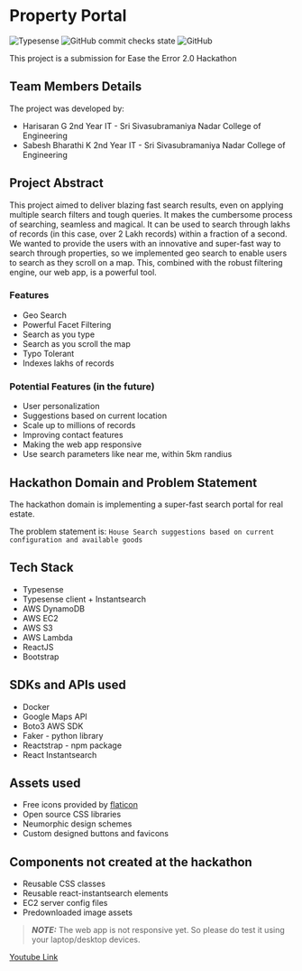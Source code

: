 # Property Portal

![Typesense](https://img.shields.io/badge/poweredby-typesense-blue)
![GitHub commit checks state](https://img.shields.io/github/checks-status/HarisaranG/property-portal-hackathon/eeb786091b3a4f8ca19b38f4f218dacb28d070d3?logoColor=green)
![GitHub](https://img.shields.io/github/license/HarisaranG/property-portal-hackathon?logoColor=orange)

This project is a submission for Ease the Error 2.0 Hackathon

## Team Members Details

The project was developed by:
- Harisaran G 2nd Year IT - Sri Sivasubramaniya Nadar College of Engineering 
- Sabesh Bharathi K 2nd Year IT - Sri Sivasubramaniya Nadar College of Engineering 

## Project Abstract

This project aimed to deliver blazing fast search results, even on applying multiple search filters and tough queries. It makes the cumbersome process of searching, seamless and magical. It can be used to search through lakhs of records (in this case, over 2 Lakh records) within a fraction of a second. We wanted to provide the users with an innovative and super-fast way to search through properties, so we implemented geo search to enable users to search as they scroll on a map. This, combined with the robust filtering engine, our web app, is a powerful tool.

### Features

- Geo Search
- Powerful Facet Filtering
- Search as you type
- Search as you scroll the map
- Typo Tolerant
- Indexes lakhs of records

### Potential Features (in the future)

- User personalization
- Suggestions based on current location
- Scale up to millions of records
- Improving contact features
- Making the web app responsive
- Use search parameters like near me, within 5km randius


## Hackathon Domain and Problem Statement

The hackathon domain is implementing a super-fast search portal for real estate.

The problem statement is:
`House Search suggestions based on current configuration and available goods`

## Tech Stack

- Typesense
- Typesense client + Instantsearch
- AWS DynamoDB
- AWS EC2
- AWS S3
- AWS Lambda
- ReactJS
- Bootstrap 


## SDKs and APIs used

- Docker
- Google Maps API
- Boto3 AWS SDK
- Faker - python library
- Reactstrap - npm package
- React Instantsearch

## Assets used

- Free icons provided by [flaticon](https://www.flaticon.com)
- Open source CSS libraries
- Neumorphic design schemes
- Custom designed buttons and favicons

## Components not created at the hackathon

- Reusable CSS classes
- Reusable react-instantsearch elements
- EC2 server config files
- Predownloaded image assets

> **_NOTE:_** The web app is not responsive yet. So please do test it using your laptop/desktop devices.


[Youtube Link](https://www.youtube.com/watch?v=eQM2VgYQIlc)
